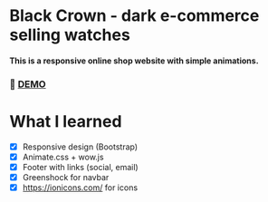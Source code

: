 # Black Crown - dark e-commerce selling watches
#### This is a responsive online shop website with simple animations.

### :rocket: [DEMO]()

# What I learned

 * [x] Responsive design (Bootstrap)
 * [x] Animate.css + wow.js 
 * [x] Footer with links (social, email)
 * [x] Greenshock for navbar 
 * [x] https://ionicons.com/ for icons

